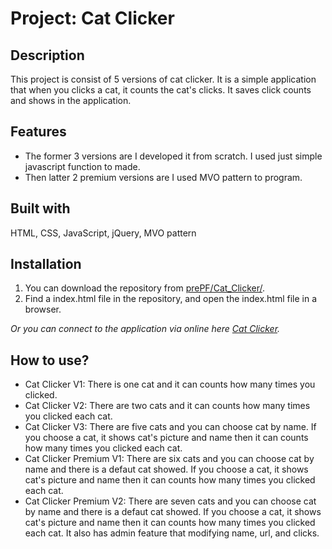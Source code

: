 # Project: Cat Clicker

## Description

This project is consist of 5 versions of cat clicker. It is a simple application that when you clicks a cat, it counts the cat's clicks. It saves click counts and shows in the application. 

## Features

  - The former 3 versions are I developed it from scratch. I used just simple javascript function to made. 
  - Then latter 2 premium versions are I used MVO pattern to program.

## Built with

HTML, CSS, JavaScript, jQuery, MVO pattern

## Installation

1. You can download the repository from
[prePF/Cat_Clicker/](https://github.com/leiachung41/prePF/tree/master/Cat_Clicker/).
2. Find a index.html file in the repository, and open the index.html file in a browser.

*Or you can connect to the application via online here [Cat Clicker](https://leiachung41.github.io/prePF/Cat_Clicker/index.html).*

## How to use?
  - Cat Clicker V1: There is one cat and it can counts how many times you clicked.
  - Cat Clicker V2: There are two cats and it can counts how many times you clicked each cat.
  - Cat Clicker V3: There are five cats and you can choose cat by name. If you choose a cat, it shows cat's picture and name then it can counts how many times you clicked each cat.
  - Cat Clicker Premium V1: There are six cats and you can choose cat by name and there is a defaut cat showed. If you choose a cat, it shows cat's picture and name then it can counts how many times you clicked each cat. 
  - Cat Clicker Premium V2: There are seven cats and you can choose cat by name and there is a defaut cat showed. If you choose a cat, it shows cat's picture and name then it can counts how many times you clicked each cat. It also has admin feature that modifying name, url, and clicks.
